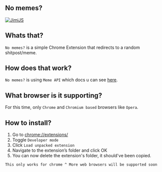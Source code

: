 ## No memes?

[![JimiJS](https://jimijs.pl/media/madebyjimijs.png)](https://jimijs.pl/)

## Whats that?
`No memes?` is a simple Chrome Extension that redirects to a random shitpost/meme.

## How does that work?
`No memes?` is using `Meme API` which docs u can see [here](https://docs.jimijs.pl/memeapi/get-a-random-meme-api).

## What browser is it supporting?
For this time, only `Chrome` and `Chromium based` browsers  like `Opera`.

## How to install?
1. Go to [chrome://extensions/](chrome://extensions/)
2. Toggle `Developer mode`
3. Click `Load unpacked extension`
4. Navigate to the extension’s folder and click OK
5. You can now delete the extension's folder, it should've been copied.

`This only works for chrome ^ More web browsers will be supported soon`